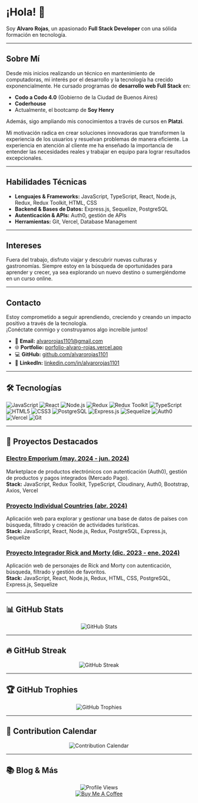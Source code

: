 # ¡Hola! 👋

Soy **Alvaro Rojas**, un apasionado **Full Stack Developer** con una sólida formación en tecnología.

---

## Sobre Mí

Desde mis inicios realizando un técnico en mantenimiento de computadoras, mi interés por el desarrollo y la tecnología ha crecido exponencialmente. He cursado programas de **desarrollo web Full Stack** en:

- **Codo a Codo 4.0** (Gobierno de la Ciudad de Buenos Aires)
- **Coderhouse**
- Actualmente, el bootcamp de **Soy Henry**

Además, sigo ampliando mis conocimientos a través de cursos en **Platzi**.

Mi motivación radica en crear soluciones innovadoras que transformen la experiencia de los usuarios y resuelvan problemas de manera eficiente. La experiencia en atención al cliente me ha enseñado la importancia de entender las necesidades reales y trabajar en equipo para lograr resultados excepcionales.

---

## Habilidades Técnicas

- **Lenguajes & Frameworks:** JavaScript, TypeScript, React, Node.js, Redux, Redux Toolkit, HTML, CSS
- **Backend & Bases de Datos:** Express.js, Sequelize, PostgreSQL
- **Autenticación & APIs:** Auth0, gestión de APIs
- **Herramientas:** Git, Vercel, Database Management

---

## Intereses

Fuera del trabajo, disfruto viajar y descubrir nuevas culturas y gastronomías. Siempre estoy en la búsqueda de oportunidades para aprender y crecer, ya sea explorando un nuevo destino o sumergiéndome en un curso online.

---

## Contacto

Estoy comprometido a seguir aprendiendo, creciendo y creando un impacto positivo a través de la tecnología.  
¡Conéctate conmigo y construyamos algo increíble juntos!

- 📧 **Email:** [alvarorojas1101@gmail.com](mailto:alvarorojas1101@gmail.com)
- 🌐 **Portfolio:** [porfolio-alvaro-rojas.vercel.app](https://porfolio-alvaro-rojas.vercel.app)
- 💻 **GitHub:** [github.com/alvarorojas1101](https://github.com/alvarorojas1101)
- 💼 **LinkedIn:** [linkedin.com/in/alvarorojas1101](https://www.linkedin.com/in/alvarorojas1101)

---

## 🛠️ Tecnologías

![JavaScript](https://img.shields.io/badge/JavaScript-F7DF1E?style=for-the-badge&logo=javascript&logoColor=black)
![React](https://img.shields.io/badge/React-20232A?style=for-the-badge&logo=react&logoColor=61DAFB)
![Node.js](https://img.shields.io/badge/Node.js-339933?style=for-the-badge&logo=nodedotjs&logoColor=white)
![Redux](https://img.shields.io/badge/Redux-764ABC?style=for-the-badge&logo=redux&logoColor=white)
![Redux Toolkit](https://img.shields.io/badge/Redux%20Toolkit-764ABC?style=for-the-badge&logo=redux&logoColor=white)
![TypeScript](https://img.shields.io/badge/TypeScript-007ACC?style=for-the-badge&logo=typescript&logoColor=white)
![HTML5](https://img.shields.io/badge/HTML5-E34F26?style=for-the-badge&logo=html5&logoColor=white)
![CSS3](https://img.shields.io/badge/CSS3-1572B6?style=for-the-badge&logo=css3&logoColor=white)
![PostgreSQL](https://img.shields.io/badge/PostgreSQL-336791?style=for-the-badge&logo=postgresql&logoColor=white)
![Express.js](https://img.shields.io/badge/Express.js-000000?style=for-the-badge&logo=express&logoColor=white)
![Sequelize](https://img.shields.io/badge/Sequelize-52B0E7?style=for-the-badge&logo=sequelize&logoColor=white)
![Auth0](https://img.shields.io/badge/Auth0-EB5424?style=for-the-badge&logo=auth0&logoColor=white)
![Vercel](https://img.shields.io/badge/Vercel-000000?style=for-the-badge&logo=vercel&logoColor=white)
![Git](https://img.shields.io/badge/Git-F05032?style=for-the-badge&logo=git&logoColor=white)

---

## 🚀 Proyectos Destacados

### [Electro Emporium (may. 2024 - jun. 2024)](https://github.com/alvarorojas1101/PF.git)
Marketplace de productos electrónicos con autenticación (Auth0), gestión de productos y pagos integrados (Mercado Pago).  
**Stack:** JavaScript, Redux Toolkit, TypeScript, Cloudinary, Auth0, Bootstrap, Axios, Vercel

### [Proyecto Individual Countries (abr. 2024)](https://github.com/alvarorojas1101/PiCountries.git)
Aplicación web para explorar y gestionar una base de datos de países con búsqueda, filtrado y creación de actividades turísticas.  
**Stack:** JavaScript, React, Node.js, Redux, PostgreSQL, Express.js, Sequelize

### [Proyecto Integrador Rick and Morty (dic. 2023 - ene. 2024)](https://github.com/alvarorojas1101/PI-RYM.git)
Aplicación web de personajes de Rick and Morty con autenticación, búsqueda, filtrado y gestión de favoritos.  
**Stack:** JavaScript, React, Node.js, Redux, HTML, CSS, PostgreSQL, Express.js, Sequelize

---

## 📊 GitHub Stats

<div align="center">
  <img src="https://github-readme-stats.vercel.app/api?username=alvarorojas1101&show_icons=true&count_private=true&hide_border=true" alt="GitHub Stats" />
</div>

---

## 🔥 GitHub Streak

<div align="center">
  <img src="https://github-readme-streak-stats.herokuapp.com/?user=alvarorojas1101&theme=dark&hide_border=true" alt="GitHub Streak" />
</div>

---

## 🏆 GitHub Trophies

<div align="center">
  <img src="https://github-profile-trophy.vercel.app/?username=alvarorojas1101&theme=onedark&no-frame=true&no-bg=true" alt="GitHub Trophies" />
</div>

---

## 📅 Contribution Calendar

<div align="center">
  <img src="https://github-readme-calendar.vercel.app/api?username=alvarorojas1101&theme=dark&area=true" alt="Contribution Calendar" />
</div>

---

## 📚 Blog & Más

<!-- Agrega aquí enlaces a tus publicaciones o proyectos adicionales -->
<div align="center">
  <img src="https://komarev.com/ghpvc/?username=alvarorojas1101&style=flat-square" alt="Profile Views" />
</div>

<div align="center">
  <a href="https://www.buymeacoffee.com/alvarorojas1101" target="_blank">
    <img src="https://img.shields.io/badge/Donate-Buy%20Me%20A%20Coffee-orange.svg?style=flat-square" alt="Buy Me A Coffee" />
  </a>
</div>



